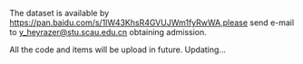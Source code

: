 The dataset is available by https://pan.baidu.com/s/1IW43KhsR4GVUJWm1fyRwWA,please send e-mail to y_heyrazer@stu.scau.edu.cn obtaining admission.

All the code and items will be upload in future. Updating...
